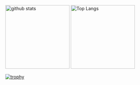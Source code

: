 <p align="left"> 
  <img alt="github stats" height="200px" src="https://github-readme-stats.vercel.app/api?username=tomiokario&count_private=true&show_icons=true&show_icons=true" />
  <img alt="Top Langs" height="200px" src="https://github-readme-stats.vercel.app/api/top-langs/?username=tomiokario&count_private=true&show_icons=true" />
</p>

[![trophy](https://github-profile-trophy.vercel.app/?username=tomiokario&theme=onedark&column=10
)](https://github.com/ryo-ma/github-profile-trophy)

<!-- https://github.com/anuraghazra/github-readme-stats -->
